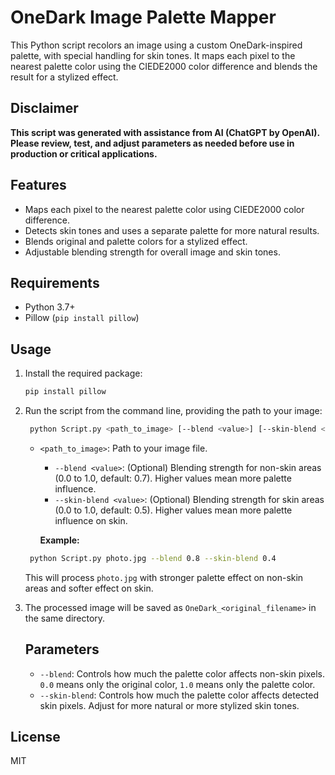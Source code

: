 ﻿# OneDark Image Palette Mapper

This Python script recolors an image using a custom OneDark-inspired palette, with special handling for skin tones. It maps each pixel to the nearest palette color using the CIEDE2000 color difference and blends the result for a stylized effect.

## Disclaimer
   
   **This script was generated with assistance from AI (ChatGPT by OpenAI). Please review, test, and adjust parameters as needed before use in production or critical applications.**
   
## Features

- Maps each pixel to the nearest palette color using CIEDE2000 color difference.
- Detects skin tones and uses a separate palette for more natural results.
- Blends original and palette colors for a stylized effect.
- Adjustable blending strength for overall image and skin tones.

## Requirements

- Python 3.7+
- Pillow (`pip install pillow`)

## Usage

1. Install the required package:
    ```bash
    pip install pillow
    ```
2. Run the script from the command line, providing the path to your image:
   ```bash
    python Script.py <path_to_image> [--blend <value>] [--skin-blend <value>]</value></value>    
   ```
   - `<path_to_image>`: Path to your image file.
      - `--blend <value>`: (Optional) Blending strength for non-skin areas (0.0 to 1.0, default: 0.7). Higher values mean more palette influence.
      - `--skin-blend <value>`: (Optional) Blending strength for skin areas (0.0 to 1.0, default: 0.5). Higher values mean more palette influence on skin.
   
      **Example:**
   ```bash
    python Script.py photo.jpg --blend 0.8 --skin-blend 0.4
    ```
   This will process `photo.jpg` with stronger palette effect on non-skin areas and softer effect on skin.
   
3. The processed image will be saved as `OneDark_<original_filename>` in the same directory.
   
   ## Parameters
   
   - `--blend`: Controls how much the palette color affects non-skin pixels. `0.0` means only the original color, `1.0` means only the palette color.
   - `--skin-blend`: Controls how much the palette color affects detected skin pixels. Adjust for more natural or more stylized skin tones.
   
  ## License
   
   MIT